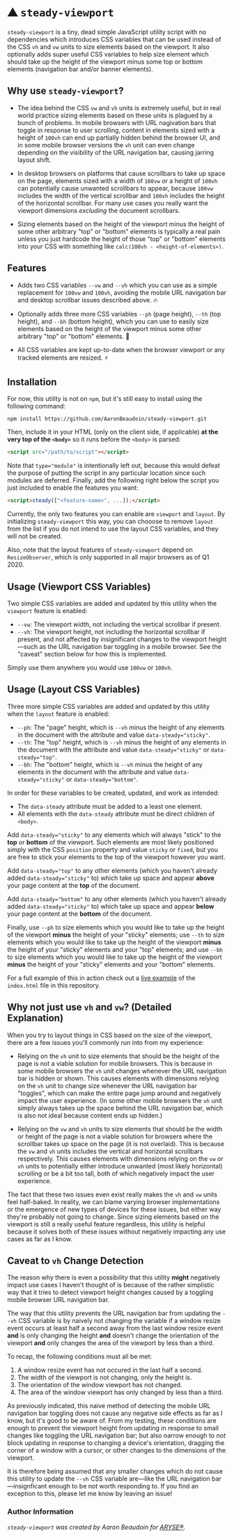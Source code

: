 # ⛰ `steady-viewport`

`steady-viewport` is a tiny, dead simple JavaScript utility script with no dependencies which introduces CSS variables that can be used instead of the CSS `vh` and `vw` units to size elements based on the viewport. It also optionally adds super useful CSS variables to help size element which should take up the height of the viewport minus some top or bottom elements (navigation bar and/or banner elements).

## Why use `steady-viewport`?

- The idea behind the CSS `vw` and `vh` units is extremely useful, but in real world practice sizing elements based on these units is plagued by a bunch of problems. In mobile browsers with URL nagivation bars that toggle in response to user scrolling, content in elements sized with a height of `100vh` can end up partially hidden behind the browser UI, and in some mobile browser versions the `vh` unit can even change depending on the visibility of the URL navigation bar, causing jarring layout shift.

- In desktop browsers on platforms that cause scrollbars to take up space on the page, elements sized with a width of `100vw` or a height of `100vh` can potentially cause unwanted scrollbars to appear, because `100vw` includes the width of the vertical scrollbar and `100vh` includes the height of the horizontal scrollbar. For many use cases you really want the viewport dimensions _excluding_ the document scrollbars.

- Sizing elements based on the height of the viewport minus the height of some other arbitrary "top" or "bottom" elements is typically a real pain unless you just hardcode the height of those "top" or "bottom" elements into your CSS with something like `calc(100vh - <height-of-elements>)`.

## Features

- Adds two CSS variables `--vw` and `--vh` which you can use as a simple replacement for `100vw` and `100vh`, avoiding the mobile URL navigation bar and desktop scrollbar issues described above. 🔥

- Optionally adds three more CSS variables `--ph` (page height), `--th` (top height), and `--bh` (bottom height), which you can use to easily size elements based on the height of the viewport minus some other arbitrary "top" or "bottom" elements. 📐

- All CSS variables are kept up-to-date when the browser viewport or any tracked elements are resized. ⚡️

## Installation

For now, this utility is not on `npm`, but it's still easy to install using the following command:

```
npm install https://github.com/AaronBeaudoin/steady-viewport.git
```

Then, include it in your HTML (only on the client side, if applicable) **at the very top of the `<body>`** so it runs before the `<body>` is parsed:

```html
<script src="/path/to/script"></script>
```

Note that `type="module"` is intentionally left out, because this would defeat the purpose of putting the script in any particular location since such modules are deferred. Finally, add the following right below the script you just included to enable the features you want:

```html
<script>steady(["<feature-name>", ...]);</script>
```

Currently, the only two features you can enable are `viewport` and `layout`. By initializing `steady-viewport` this way, you can chooose to remove `layout` from the list if you do not intend to use the layout CSS variables, and they will not be created.

Also, note that the layout features of `steady-viewport` depend on `ResizeObserver`, which is only supported in all major browsers as of Q1 2020.


## Usage (Viewport CSS Variables)

Two simple CSS variables are added and updated by this utility when the `viewport` feature is enabled:

- `--vw`: The viewport width, not including the vertical scrollbar if present.
- `--vh`: The viewport height, not including the horizontal scrollbar if present, and not affected by insignificant changes to the viewport height—such as the URL navigation bar toggling in a mobile browser. See the "caveat" section below for how this is implemented.

Simply use them anywhere you would use `100vw` or `100vh`.


## Usage (Layout CSS Variables)

Three more simple CSS variables are added and updated by this utility when the `layout` feature is enabled:

- `--ph`: The "page" height, which is `--vh` minus the height of any elements in the document with the attribute and value `data-steady="sticky"`.
- `--th`: The "top" height, which is `--vh` minus the height of any elements in the document with the attribute and value `data-steady="sticky"` or `data-steady="top"`.
- `--bh`: The "bottom" height, which is `--vh` minus the height of any elements in the document with the attribute and value `data-steady="sticky"` or `data-steady="bottom"`.

In order for these variables to be created, updated, and work as intended:

- The `data-steady` attribute must be added to a least one element.
- All elements with the `data-steady` attribute must be direct children of `<body>`.

Add `data-steady="sticky"` to any elements which will always "stick" to the **top** or **bottom** of the viewport. Such elements are most likely positioned simply with the CSS `position` property and value `sticky` or `fixed`, but you are free to stick your elements to the top of the viewport however you want.

Add `data-steady="top"` to any other elements (which you haven't already added `data-steady="sticky"` to) which take up space and appear **above** your page content at the **top** of the document.

Add `data-steady="bottom"` to any other elements (which you haven't already added `data-steady="sticky"` to) which take up space and appear **below** your page content at the **bottom** of the document.

Finally, use `--ph` to size elements which you would like to take up the height of the viewport **minus** the height of your "sticky" elements; use `--th` to size elements which you would like to take up the height of the viewport **minus** the height of your "sticky" elements and your "top" elements; and use `--bh` to size elements which you would like to take up the height of the viewport **minus** the height of your "sticky" elements and your "bottom" elements.

For a full example of this in action check out a [live example](https://aaronbeaudoin.github.io/steady-viewport) of the `index.html` file in this repository.


## Why not just use `vh` and `vw`? (Detailed Explanation)

When you try to layout things in CSS based on the size of the viewport, there are a few issues you'll commonly run into from my experience:

- Relying on the `vh` unit to size elements that should be the height of the page is not a viable solution for mobile browsers. This is because in some mobile browsers the `vh` unit changes whenever the URL navigation bar is hidden or shown. This causes elements with dimensions relying on the `vh` unit to change size whenever the URL navigation bar "toggles", which can make the entire page jump around and negatively impact the user experience. (In some other mobile browsers the `vh` unit simply always takes up the space behind the URL navigation bar, which is also not ideal because content ends up hidden.)

- Relying on the `vw` and `vh` units to size elements that should be the width or height of the page is not a viable solution for browsers where the scrollbar takes up space on the page (it is not overlaid). This is because the `vw` and `vh` units includes the vertical and horizontal scrollbars respectively. This causes elements with dimensions relying on the `vw` or `vh` units to potentially either introduce unwanted (most likely horizontal) scrolling or be a bit too tall, both of which negatively impact the user experience.

The fact that these two issues even exist really makes the `vh` and `vw` units feel half-baked. In reality, we can blame varying browser implementations or the emergence of new types of devices for these issues, but either way they're probably not going to change. Since sizing elements based on the viewport is still a really useful feature regardless, this utility is helpful because it solves both of these issues without negatively impacting any use cases as far as I know.


## Caveat to `vh` Change Detection

The reason why there is even a possibility that this utility **might** negatively impact use cases I haven't thought of is because of the rather simplistic way that it tries to detect viewport height changes caused by a toggling mobile browser URL navigation bar.

The way that this utility prevents the URL navigation bar from updating the `--vh` CSS variable is by naively not changing the variable if a window resize event occurs at least half a second away from the last window resize event **and** is only changing the height **and** doesn't change the orientation of the viewport **and** only changes the area of the viewport by less than a third.

To recap, the following conditions must all be met:

1. A window resize event has not occured in the last half a second.
2. The width of the viewport is not changing, only the height is.
3. The orientation of the window viewport has not changed.
4. The area of the window viewport has only changed by less than a third.

As previously indicated, this naive method of detecting the mobile URL navigation bar toggling does not cause any negative side effects as far as I know, but it's good to be aware of. From my testing, these conditions are enough to prevent the viewport height from updating in response to small changes like toggling the URL navigation bar; but also narrow enough to _not_ block updating in response to changing a device's orientation, dragging the corner of a window with a cursor, or other changes to the dimensions of the viewport.

It is therefore being assumed that any smaller changes which do not cause this utility to update the `--vh` CSS variable are—like the URL navigation bar—insignficant enough to be not worth responding to. If you find an exception to this, please let me know by leaving an issue!


### Author Information

_`steady-viewport` was created by Aaron Beaudoin for [ARYSE®](https://aryse.com)._
